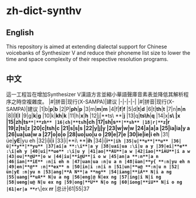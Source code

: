 # zh-dict-synthv
## English
This repository is aimed at extending dialectal support for Chinese voicebanks of Synthesizer V and reduce their phoneme list size to lower the time and space complexity of their respective resolution programs.
## 中文
這一工程旨在增加Synthesizer V漢語方言並縮小華語聲庫音素表並降低其解析程序之時空複雜度。
|#|拼音|现行(X-SAMPA)|建议
|-|-|-|-|
|#|拼音|现行(X-SAMPA)|建议
|1|b|**p**|**b**
|2|P|**ph**|**p**
|3|m|**m**|**m**
|4|f|**f**|**f**
|5|d|**t**|**d**
|6|t|**th**|**t**
|7|n|**n**|**n**
|8|l|**l**|**l**
|9|g|**k**|**g**
|10|k|**kh**|**k**
|11|h|**x**|**h**
|12|j|**ts\ **|**j**
|13|q|**ts\h**|**q**
|14|x|**s\ **|**x**
|15|zh|**ts`**|**zh**
|16|ch|**ts`h**|**ch**
|17|sh|**s`**|**sh**
|18|r|**z`**|**r**
|19|z|**ts**|**z**
|20|c|**tsh**|**c**
|21|s|**s**|**s**
|22|y|**j**|**y**
|23|w|**w**|**w**
|24|a|**a**|**a**
|25|ia|**ia**|**y a**
|26|ua|**ua**|**w a**
|27|o|**o**|**o**
|28|uo|**uo**|**u o**
|29|e|**7**|**e**
|30|ie|**ie**|i** eh**
|31|üe|**yE**|yu eh
|32|i|**i**|**i**
|33|i|**i\ **|**ih**
|34|i|**i`**|ih
|35|u|**u**|**u**
|36|ü|**y**|**yu**
|37|ai|a **:\i**|a y
|38|uai|ua :\i|u a y
|39|ei|**e** :\i|eh y
|40|ui|**ue** :\i|u y
|41|ao|**AU**|a w
|42|iao|**iAU**|i a w
|43|ou|**@U**|o w
|44|iu|**i@U**|i o w
|45|an|a **:n**|a n
|46|ian|**iE** :n|i eh n
|47|uan|ua :n|u a n
|48|üan|**y{ **:n|yu eh n
|49|en|**@** :n|**ex** n
|50|in|i :n|i n
|51|un|**u@ **:n|u n
|52|ün|yE :n|yu n
|53|ang|**A N**|a **ng**
|54|iang|**iA** N|i a ng
|55|uang|**uA** N|u a ng
|56|eng|@ N|ex ng
|57|ing|i N|i ng
|58|ueng|u@ N|u ex ng
|59|ong|**U** N|o ng
|60|iong|**iU** N|i o ng
|61|er|a **r\`**|ex **rr**
|总计|61|55|37
